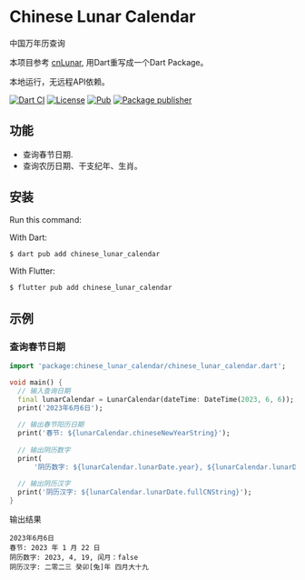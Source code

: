# Chinese Lunar Calendar

中国万年历查询

本项目参考 [cnLunar](https://github.com/OPN48/cnlunar/tree/master), 用Dart重写成一个Dart Package。

本地运行，无远程API依赖。

[![Dart CI](https://github.com/m11v/chinese_lunar_calendar/actions/workflows/main.yml/badge.svg?branch=main)](https://github.com/m11v/chinese_lunar_calendar)
[![License](https://img.shields.io/github/license/m11v/chinese_lunar_calendar)](https://github.com/m11v/chinese_lunar_calendar/blob/main/LICENSE)
[![Pub](https://img.shields.io/pub/v/chinese_lunar_calendar?label=Pub)](https://pub.dev/packages/chinese_lunar_calendar)
[![Package publisher](https://img.shields.io/pub/publisher/chinese_lunar_calendar.svg)](https://pub.dev/packages/chinese_lunar_calendar/publisher)

## 功能
- 查询春节日期.
- 查询农历日期、干支纪年、生肖。

## 安装

Run this command:

With Dart:
```dart
$ dart pub add chinese_lunar_calendar
```

With Flutter:

```dart
$ flutter pub add chinese_lunar_calendar
```

## 示例
### 查询春节日期
```dart
import 'package:chinese_lunar_calendar/chinese_lunar_calendar.dart';

void main() {
  // 输入查询日期
  final lunarCalendar = LunarCalendar(dateTime: DateTime(2023, 6, 6));
  print('2023年6月6日');
  
  // 输出春节阳历日期
  print('春节: ${lunarCalendar.chineseNewYearString}');
  
  // 输出阴历数字
  print(
      '阴历数字: ${lunarCalendar.lunarDate.year}, ${lunarCalendar.lunarDate.month}, ${lunarCalendar.lunarDate.day}, 闰月：${lunarCalendar.lunarDate.isLeapMonth}');
  
  // 输出阴历汉字
  print('阴历汉字: ${lunarCalendar.lunarDate.fullCNString}');
}

```
输出结果
```text
2023年6月6日
春节: 2023 年 1 月 22 日
阴历数字: 2023, 4, 19, 闰月：false
阴历汉字: 二零二三 癸卯[兔]年 四月大十九
```
